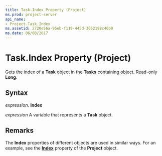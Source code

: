 ```yaml
---
title: Task.Index Property (Project)
ms.prod: project-server
api_name:
- Project.Task.Index
ms.assetid: 2720e56a-95eb-f119-445d-3052198c46b0
ms.date: 06/08/2017
---
```



# Task.Index Property (Project)

Gets the index of a  **Task** object in the **Tasks** containing object. Read-only **Long**.


## Syntax

 _expression_. **Index**

 _expression_ A variable that represents a **Task** object.


## Remarks

The  **Index** properties of different objects are used in similar ways. For an example, see the **[Index](Project.Project.Index.md)** property of the **Project** object.


